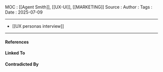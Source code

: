 
MOC : [[Agent Smith]], [[UX-UI]], [[MARKETING]]
Source : 
Author : 
Tags : 
Date : 2025-07-09
***
- [[UX personas interview]]
***
#### References

#### Linked To

#### Contradicted By